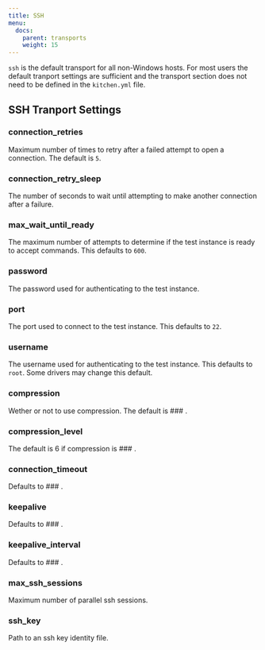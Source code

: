 ```yaml
---
title: SSH
menu:
  docs:
    parent: transports
    weight: 15
---
```


`ssh` is the default transport for all non-Windows hosts. For most users the default tranport settings are sufficient and the transport section does not need to be defined in the `kitchen.yml` file.

## SSH Tranport Settings

### connection_retries

Maximum number of times to retry after a failed attempt to open a connection. The default is `5`.

### connection_retry_sleep

The number of seconds to wait until attempting to make another connection after a failure.

### max_wait_until_ready

The maximum number of attempts to determine if the test instance is ready to accept commands. This defaults to `600`.

### password

The password used for authenticating to the test instance.

### port

The port used to connect to the test instance. This defaults to `22`.

### username

The username used for authenticating to the test instance. This defaults to `root`. Some drivers may change this default.

### compression

Wether or not to use compression. The default is ### .

### compression_level

The default is 6 if compression is ### .

### connection_timeout

Defaults to ### .

### keepalive

Defaults to ### .

###  keepalive_interval

Defaults to ### .

### max_ssh_sessions

Maximum number of parallel ssh sessions.

### ssh_key

Path to an ssh key identity file.
